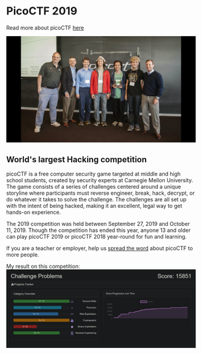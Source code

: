 # PicoCTF 2019

Read more about picoCTF [here](https://picoctf.com/about)

![picoCTF2019](https://github.com/Ch3lLIST4/CTF-Writeups-2019/blob/master/images/picoCTF2019.jpg)

## World's largest Hacking competition

picoCTF is a free computer security game targeted at middle and high school students, created by security experts at Carnegie Mellon University. The game consists of a series of challenges centered around a unique storyline where participants must reverse engineer, break, hack, decrypt, or do whatever it takes to solve the challenge. The challenges are all set up with the intent of being hacked, making it an excellent, legal way to get hands-on experience.

The 2019 competition was held between September 27, 2019 and October 11, 2019. Though the competition has ended this year, anyone 13 and older can play picoCTF 2019 or picoCTF 2018 year-round for fun and learning.

If you are a teacher or employer, help us [spread the word](https://picoctf.com/cta) about picoCTF to more people.

My result on this competition:
![result-picoCTF2019](https://github.com/Ch3lLIST4/CTF-Writeups-2019/blob/master/images/result_picoCTF2019.png)
